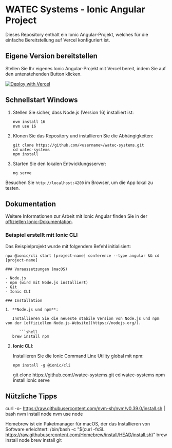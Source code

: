 # WATEC Systems - Ionic Angular Project

Dieses Repository enthält ein Ionic Angular-Projekt, welches für die einfache Bereitstellung auf Vercel konfiguriert ist.

## Eigene Version bereitstellen

Stellen Sie Ihr eigenes Ionic Angular-Projekt mit Vercel bereit, indem Sie auf den untenstehenden Button klicken.

[![Deploy with Vercel](https://vercel.com/button)](https://vercel.com/new/clone?repository-url=https://github.com/vercel/vercel/tree/main/examples/ionic-angular&template=ionic-angular)

## Schnellstart Windows

1. Stellen Sie sicher, dass Node.js (Version 16) installiert ist:

    ```shell
    nvm install 16
    nvm use 16
    ```

2. Klonen Sie das Repository und installieren Sie die Abhängigkeiten:

    ```shell
    git clone https://github.com/<username>/watec-systems.git
    cd watec-systems
    npm install
    ```

3. Starten Sie den lokalen Entwicklungsserver:

    ```shell
    ng serve
    ```

Besuchen Sie `http://localhost:4200` im Browser, um die App lokal zu testen.

## Dokumentation

Weitere Informationen zur Arbeit mit Ionic Angular finden Sie in der [offiziellen Ionic-Dokumentation](https://ionicframework.com/docs/angular/overview).

### Beispiel erstellt mit Ionic CLI

Das Beispielprojekt wurde mit folgendem Befehl initialisiert:

```shell
npx @ionic/cli start [project-name] conference --type angular && cd [project-name]

### Voraussetzungen (macOS)

- Node.js
- npm (wird mit Node.js installiert)
- Git
- Ionic CLI

### Installation

1. **Node.js und npm**:
   
   Installieren Sie die neueste stabile Version von Node.js und npm von der [offiziellen Node.js-Website](https://nodejs.org/).

      ```shell
   brew install npm
   ```
2. **Ionic CLI**:

   Installieren Sie die Ionic Command Line Utility global mit npm:

   ```shell
   npm install -g @ionic/cli
   ```
   git clone https://github.com/<username>/watec-systems.git
   cd watec-systems
   npm install
   ionic serve



## Nützliche Tipps
curl -o- https://raw.githubusercontent.com/nvm-sh/nvm/v0.39.0/install.sh | bash
nvm install node
nvm use node

Homebrew ist ein Paketmanager für macOS, der das Installieren von Software erleichtert:
/bin/bash -c "$(curl -fsSL https://raw.githubusercontent.com/Homebrew/install/HEAD/install.sh)"
brew install node
brew install git

